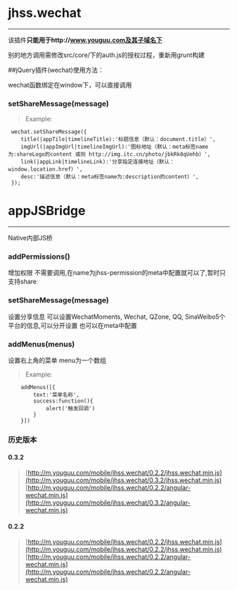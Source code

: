 # jhss.wechat

------

该插件**只能用于http://www.youguu.com及其子域名下**

别的地方调用需修改src/core/下的auth.js的授权过程，重新用grunt构建


##jQuery插件(wechat)使用方法：

wechat函数绑定在window下，可以直接调用

### setShareMessage(message)
> Example:
```
 wechat.setShareMessage({
    title(|appTile|timelineTitle):'标题信息（默认：document.title）',
    imgUrl(|appImgUrl|timelineImgUrl):'图标地址（默认：meta标签name为:shareLogo的content 或则 http://img.itc.cn/photo/jbkRk8qUehb）',
    link(|appLink|timelineLink):'分享指定连接地址（默认：window.location.href）',
    desc:'描述信息（默认：meta标签name为:description的content）',
 });
```

# appJSBridge
------

Native内部JS桥

### addPermissions()

增加权限 不需要调用,在name为jhss-permission的meta中配置就可以了,暂时只支持share

### setShareMessage(message)
设置分享信息 可以设置WechatMoments, Wechat, QZone, QQ, SinaWeibo5个平台的信息,可以分开设置 也可以在meta中配置

### addMenus(menus)
设置右上角的菜单 menu为一个数组
> Example:
```
    addMenus([{
        text:'菜单名称',
        success:function(){
            alert('触发回调')
        }
    }])
```

### 历史版本

#### 0.3.2
> [http://m.youguu.com/mobile/jhss.wechat/0.2.2/jhss.wechat.min.js](http://m.youguu.com/mobile/jhss.wechat/0.3.2/jhss.wechat.min.js)
> [http://m.youguu.com/mobile/jhss.wechat/0.2.2/angular-wechat.min.js](http://m.youguu.com/mobile/jhss.wechat/0.3.2/angular-wechat.min.js)

#### 0.2.2
> [http://m.youguu.com/mobile/jhss.wechat/0.2.2/jhss.wechat.min.js](http://m.youguu.com/mobile/jhss.wechat/0.2.2/jhss.wechat.min.js)
> [http://m.youguu.com/mobile/jhss.wechat/0.2.2/angular-wechat.min.js](http://m.youguu.com/mobile/jhss.wechat/0.2.2/angular-wechat.min.js)